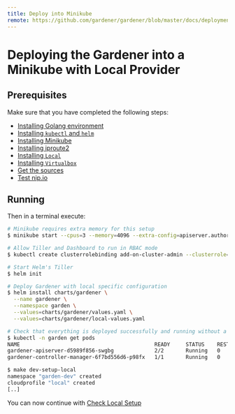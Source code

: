 ```yaml
---
title: Deploy into Minikube
remote: https://github.com/gardener/gardener/blob/master/docs/deployment/kubernetes-minikube.md
---
```

# Deploying the Gardener into a Minikube with Local Provider

## Prerequisites

Make sure that you have completed the following steps:

- [Installing Golang environment](https://raw.githubusercontent.com/gardener/gardener/master/docs/deployment/../development/local_setup.md#installing-golang-environment)
- [Installing `kubectl` and `helm`](https://raw.githubusercontent.com/gardener/gardener/master/docs/deployment/../development/local_setup.md#installing-kubectl-and-helm)
- [Installing Minikube](https://raw.githubusercontent.com/gardener/gardener/master/docs/deployment/../development/local_setup.md#installing-minikube)
- [Installing iproute2](https://raw.githubusercontent.com/gardener/gardener/master/docs/deployment/../development/local_setup.md#installing-iproute2)
- [Installing `Local`](https://raw.githubusercontent.com/gardener/gardener/master/docs/deployment/../development/local_setup.md#installing-local)
- [Installing `Virtualbox`](https://raw.githubusercontent.com/gardener/gardener/master/docs/deployment/../development/local_setup.md#installing-virtualbox)
- [Get the sources](https://raw.githubusercontent.com/gardener/gardener/master/docs/deployment/../development/local_setup.md#get-the-sources)
- [Test nip.io](https://raw.githubusercontent.com/gardener/gardener/master/docs/deployment/../development/local_setup.md#test-nip.io)

## Running

Then in a terminal execute:

```bash
# Minikube requires extra memory for this setup
$ minikube start --cpus=3 --memory=4096 --extra-config=apiserver.authorization-mode=RBAC

# Allow Tiller and Dashboard to run in RBAC mode
$ kubectl create clusterrolebinding add-on-cluster-admin --clusterrole=cluster-admin --serviceaccount=kube-system:default

# Start Helm's Tiller
$ helm init

# Deploy Gardener with local specific configuration
$ helm install charts/gardener \
  --name gardener \
  --namespace garden \
  --values=charts/gardener/values.yaml \
  --values=charts/gardener/local-values.yaml

# Check that everything is deployed successfully and running without a problem
$ kubectl -n garden get pods
NAME                                           READY     STATUS    RESTARTS   AGE
gardener-apiserver-d5989f856-swgbg             2/2       Running   0          32s
gardener-controller-manager-6f7bd556d6-p98fx   1/1       Running   0          32s

$ make dev-setup-local
namespace "garden-dev" created
cloudprofile "local" created
[..]
```

You can now continue with [Check Local Setup](https://raw.githubusercontent.com/gardener/gardener/master/docs/deployment/../development/local_setup.md#check-local-setup)
